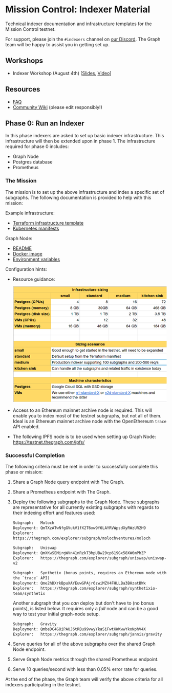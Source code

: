 # Mission Control: Indexer Material

Technical indexer documentation and infrastructure templates for the Mission Control testnet.

For support, please join the `#indexers` channel on [our
Discord](https://thegraph.com/discord). The Graph team will be happy to
assist you in getting set up.

## Workshops

- Indexer Workshop (August 4th) [[Slides](./files/indexer-workshop.pdf), [Video](https://www.youtube.com/watch?v=zRiJ_Q3EPH8)]

## Resources

- [FAQ](./faq.md)
- [Community Wiki](https://github.com/graphprotocol/mission-control-indexer/wiki) (please edit responsibly!)

## Phase 0: Run an Indexer

In this phase indexers are asked to set up basic indexer infrastructure. This
infrastructure will then be extended upon in phase 1. The infrastructure
required for phase 0 includes:

- Graph Node
- Postgres database
- Prometheus

### The Mission

The mission is to set up the above infrastructure and index a specific set of
subgraphs. The following documentation is provided to help with this mission:

Example infrastructure:

- [Terraform infrastructure template](./terraform/)
- [Kubernetes manifests](./k8s/)

Graph Node:

- [README](https://github.com/graphprotocol/graph-node/)
- [Docker image](https://hub.docker.com/r/graphprotocol/graph-node)
- [Environment variables](https://github.com/graphprotocol/graph-node/tree/master/docs/environment-variables.md)

Configuration hints:

- Resource guidance:

  ![Resource Guidance](files/infrastructure-resources.png)

- Access to an Ethereum mainnet archive node is required. This will enable
  you to index most of the testnet subgraphs, but not all of them. Ideal is an
  Ethereum mainnet archive node with the OpenEthereum `trace` API enabled.
- The following IPFS node is to be used when setting up Graph Node:
  https://testnet.thegraph.com/ipfs/

### Successful Completion

The following criteria must be met in order to successfully complete this
phase or mission:

1. Share a Graph Node query endpoint with The Graph.
2. Share a Prometheus endpoint with The Graph.
3. Deploy the following subgraphs to the Graph Node. These subgraphs are
   representative for all currently existing subgraphs with regards to their
   indexing effort and features used:

   ```
   Subgraph:   Moloch
   Deployment: QmTXzATwNfgGVukV1fX2T6xw9f6LAYRVWpsdXyRWzUR2H9
   Explorer:   https://thegraph.com/explorer/subgraph/molochventures/moloch
   ```

   ```
   Subgraph:   Uniswap
   Deployment: QmXKwSEMirgWVn41nRzkT3hpUBw29cp619Gx58XW6mPhZP
   Explorer:   https://thegraph.com/explorer/subgraph/uniswap/uniswap-v2
   ```

   ```
   Subgraph:   Synthetix (bonus points, requires an Ethereum node with the `trace` API)
   Deployment: Qme2hDXrkBpuXAYEuwGPAjr6zwiMZV4FHLLBa3BHzatBWx
   Explorer:   https://thegraph.com/explorer/subgraph/synthetixio-team/synthetix
   ```
   
   Another subgraph that you _can_ deploy but don't have to (no bonus points),
   is listed below. It requires only a _full_ node and can be a good way to test
   your initial graph-node setup.
   
   ```
   Subgraph:   Gravity
   Deployment: QmbeDC4G8iPAUJ6tRBu99vwyYkaSiFwtXWKwwYkoNphV4X
   Explorer:   https://thegraph.com/explorer/subgraph/jannis/gravity
   ```

4. Serve queries for all of the above subgraphs over the shared Graph Node endpoint.
5. Serve Graph Node metrics through the shared Prometheus endpoint.
6. Serve 10 queries/second with less than 0.05% error rate for queries.

At the end of the phase, the Graph team will verify the above criteria for
all indexers participating in the testnet.
